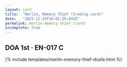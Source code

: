```yaml
---
layout: card
title:  "Merlin, Memory Thief (trading card)"
date:   "2022-12-29T16:01:29.033Z"
permalink: merlin-memory-thief_(card)
incomplete: true
---
```


## DOA 1st &middot; EN-017 C

{% include templates/merlin-memory-thief-doa1e.html %}
